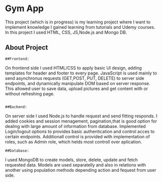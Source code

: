 # Gym App
This project (which is in progress) is my learning project where I want to implement knowledge I gained learning from tutorials and Udemy courses.
In this project I used HTML, CSS, JS,Node.js and Mongo DB. 

## About Project

```
##Frontend:

```
On frontend side I used  HTML/CSS to apply basic UI design, adding templates for header and footer to every page.
JavaScript is used mainly to send asynchronus requests (GET,POST, PUT, DELETE) to server side endpoints, and dynamically manipulate DOM based on server response. This allowed user to save data, upload pictures and get content with or without refreshing page.
```

##Backend:

```
On server side I used Node.js to handle request and send fitting responds. I added cookies and session menagement, pagination,that is good option for dealing with large amount of information from database. Implemented Login/logout options to provides basic authentication and control acces to certain endpoints.
Additionall control is provided with implementation of roles, such as Admin role, which helds most controll over aplication.

```
##Database:

```
I used MongoDB to create models, store, delete, update and fetch requested data. Models are used separatelly and also in relations with another using population methods depending action and fequest from user side.


